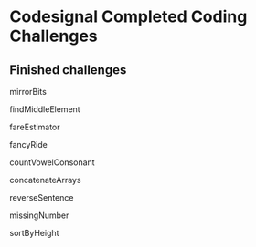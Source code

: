 # Codesignal Completed Coding Challenges
## Finished challenges
mirrorBits

findMiddleElement

fareEstimator

fancyRide

countVowelConsonant

concatenateArrays

reverseSentence

missingNumber

sortByHeight